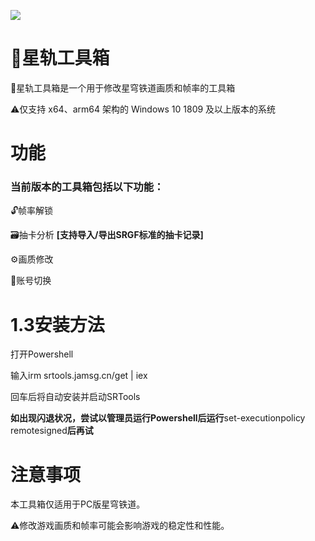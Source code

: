 


![](https://cdn.jamsg.cn/release/SRTools/Preview.webp)
# 🔨星轨工具箱
🔨星轨工具箱是一个用于修改星穹铁道画质和帧率的工具箱

⚠️仅支持 x64、arm64 架构的 Windows 10 1809 及以上版本的系统
# 功能
### 当前版本的工具箱包括以下功能：
🔓帧率解锁

🗃️抽卡分析 **[支持导入/导出SRGF标准的抽卡记录]**

⚙️画质修改

🔑账号切换

# 1.3安装方法
打开Powershell

输入irm srtools.jamsg.cn/get | iex

回车后将自动安装并启动SRTools

**如出现闪退状况，尝试以管理员运行Powershell后运行**set-executionpolicy remotesigned**后再试**

# 注意事项
本工具箱仅适用于PC版星穹铁道。

⚠️修改游戏画质和帧率可能会影响游戏的稳定性和性能。
